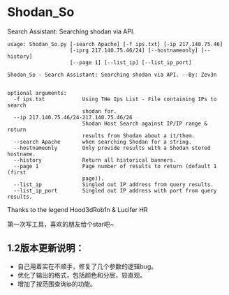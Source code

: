 # Shodan_So
Search Assistant: Searching shodan via API.

```
usage: Shodan_So.py [-search Apache] [-f ips.txt] [-ip 217.140.75.46]
                    [-iprg 217.140.75.46/24] [--hostnameonly] [--history]
                    [--page 1] [--list_ip] [--list_ip_port]

Shodan_So - Search Assistant: Searching shodan via API. --By: Zev3n


optional arguments:
  -f ips.txt            Using THe Ips List - File containing IPs to search
                        shodan for.
  --ip 217.140.75.46/24-217.140.75.46/26
                        Shodan Host Search against IP/IP range & return
                        results from Shodan about a it/them.
  --search Apache       when searching Shodan for a string.
  --hostnameonly        Only provide results with a Shodan stored hostname.
  --history             Return all historical banners.
  --page 1              Page number of results to return (default 1 (first
                        page)).
  --list_ip             Singled out IP address from query results.
  --list_ip_port        Singled out IP address with port from query results.
```

Thanks to the legend Hood3dRob1n & Lucifer HR

第一次写工具，喜欢的朋友给个star吧~

## 1.2版本更新说明：
- 自己用着实在不顺手，修复了几个参数的逻辑bug。
- 优化了输出的格式，包括颜色和分层，较直观。
- 增加了按范围查询ip的功能。

